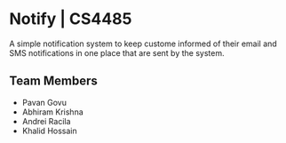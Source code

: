 # Notify | CS4485

A simple notification system to keep custome informed of their email and SMS notifications in one place that are sent by the system.

## Team Members
- Pavan Govu
- Abhiram Krishna
- Andrei Racila
- Khalid Hossain


